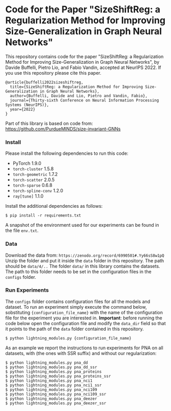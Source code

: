 # Code for the Paper "SizeShiftReg: a Regularization Method for Improving Size-Generalization in Graph Neural Networks"
This repository contains code for the paper "SizeShiftReg: a Regularization Method for Improving Size-Generalization in Graph Neural Networks", by Davide Buffelli, Pietro Lio, and Fabio Vandin, accepted at NeurIPS 2022. If you use this repository please cite this paper.
```
@article{buffelli2022sizeshiftreg,
  title={SizeShiftReg: a Regularization Method for Improving Size-Generalization in Graph Neural Networks},
  author={Buffelli, Davide and Lio, Pietro and Vandin, Fabio},
  journal={Thirty-sixth Conference on Neural Information Processing Systems (NeurIPS)},
  year={2022}
}
```

Part of this library is based on code from: https://github.com/PurdueMINDS/size-invariant-GNNs

### Install
Please install the following dependencies to run this code:
- PyTorch 1.9.0
- `torch-cluster` 1.5.8
- `torch-geometric` 1.7.2
- `torch-scatter` 2.0.5
- `torch-sparse` 0.6.8
- `torch-spline-conv` 1.2.0
- `ray[tune]` 1.1.0

Install the additional dependencies
as follows:

```shell
$ pip install -r requirements.txt
```

A snapshot of the environment used for our experiments can be found in the file `env.txt`.

### Data
Download the data from: `https://zenodo.org/record/6990501#.Yy66sS8w1pQ`
Unzip the folder and put it inside the `data` folder in this repository. The path should be `data/4/..`
The folder `data/` in this library contains the datasets.
The path to this folder needs to be set in the configuration files in the `configs` folder.

### Run Experiments
The `configs` folder contains configuration files for all the models and dataset. To run an experiment simply execute
the command below, sobstituting `{configuration_file_name}` with the name of the configuration file for the experiment
you are interested in. 
__Important__: before running the code below open the configuration file and modify the `data_dir` field so that it points to the path of the `data` folder contained in this repository.

```shell
$ python lightning_modules.py {configuration_file_name}
```

As an example we report the instructions to run experiments for PNA on all datasets, with (the ones with SSR suffix) and without our regularization:
```shell
$ python lightning_modules.py pna_dd
$ python lightning_modules.py pna_dd_ssr
$ python lightning_modules.py pna_proteins
$ python lightning_modules.py pna_proteins_ssr
$ python lightning_modules.py pna_nci1
$ python lightning_modules.py pna_nci1_ssr
$ python lightning_modules.py pna_nci109
$ python lightning_modules.py pna_nci109_ssr
$ python lightning_modules.py pna_deezer
$ python lightning_modules.py pna_deezer_ssr
```
